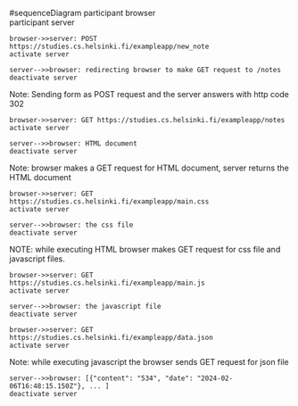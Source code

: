 #sequenceDiagram
    participant browser  
    participant server

    browser->>server: POST https://studies.cs.helsinki.fi/exampleapp/new_note
    activate server

    server-->>browser: redirecting browser to make GET request to /notes
    deactivate server

Note: Sending form as POST request and the server answers with http code 302

    browser->>server: GET https://studies.cs.helsinki.fi/exampleapp/notes
    activate server

    server-->>browser: HTML document
    deactivate server

Note: browser makes a GET request for HTML document, server returns the HTML document

    browser->>server: GET https://studies.cs.helsinki.fi/exampleapp/main.css
    activate server

    server-->>browser: the css file
    deactivate server

NOTE: while executing HTML browser makes GET request for css file and javascript files.

    browser->>server: GET https://studies.cs.helsinki.fi/exampleapp/main.js
    activate server

    server-->>browser: the javascript file
    deactivate server

    browser->>server: GET https://studies.cs.helsinki.fi/exampleapp/data.json
    activate server

Note: while executing javascript the browser sends GET request for json file

    server-->>browser: [{"content": "534", "date": "2024-02-06T16:48:15.150Z"}, ... ]
    deactivate server